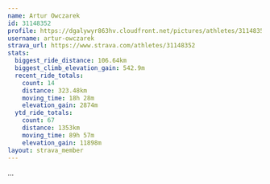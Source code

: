 ```yaml
---
name: Artur Owczarek
id: 31148352
profile: https://dgalywyr863hv.cloudfront.net/pictures/athletes/31148352/15906846/1/large.jpg
username: artur-owczarek
strava_url: https://www.strava.com/athletes/31148352
stats:
  biggest_ride_distance: 106.64km
  biggest_climb_elevation_gain: 542.9m
  recent_ride_totals:
    count: 14
    distance: 323.48km
    moving_time: 18h 28m
    elevation_gain: 2874m
  ytd_ride_totals:
    count: 67
    distance: 1353km
    moving_time: 89h 57m
    elevation_gain: 11898m
layout: strava_member
--- 
```

...
